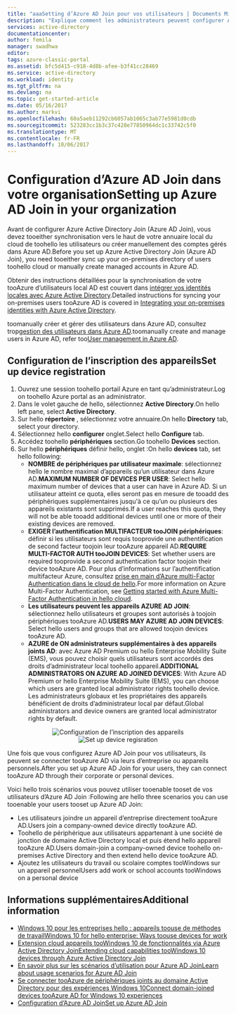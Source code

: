 ```yaml
---
title: "aaaSetting d’Azure AD Join pour vos utilisateurs | Documents Microsoft"
description: "Explique comment les administrateurs peuvent configurer Azure AD Join pour l’inscription locale d’appareils et d’annuaires."
services: active-directory
documentationcenter: 
author: femila
manager: swadhwa
editor: 
tags: azure-classic-portal
ms.assetid: bfc5d415-c918-4d8b-afee-b3f41cc28469
ms.service: active-directory
ms.workload: identity
ms.tgt_pltfrm: na
ms.devlang: na
ms.topic: get-started-article
ms.date: 05/16/2017
ms.author: markvi
ms.openlocfilehash: 60a5aeb11292cb6057ab1065c3ab77e5981d0cdb
ms.sourcegitcommit: 523283cc1b3c37c428e77850964dc1c33742c5f0
ms.translationtype: MT
ms.contentlocale: fr-FR
ms.lasthandoff: 10/06/2017
---
```

# <a name="setting-up-azure-ad-join-in-your-organization"></a><span data-ttu-id="dd39f-103">Configuration d’Azure AD Join dans votre organisation</span><span class="sxs-lookup"><span data-stu-id="dd39f-103">Setting up Azure AD Join in your organization</span></span>
<span data-ttu-id="dd39f-104">Avant de configurer Azure Active Directory Join (Azure AD Join), vous devez tooeither synchronisation vers le haut de votre annuaire local du cloud de toohello les utilisateurs ou créer manuellement des comptes gérés dans Azure AD.</span><span class="sxs-lookup"><span data-stu-id="dd39f-104">Before you set up Azure Active Directory Join (Azure AD Join), you need tooeither sync up your on-premises directory of users toohello cloud or manually create managed accounts in Azure AD.</span></span>

<span data-ttu-id="dd39f-105">Obtenir des instructions détaillées pour la synchronisation de votre tooAzure d’utilisateurs local AD est couvert dans [intégrer vos identités locales avec Azure Active Directory](active-directory-aadconnect.md).</span><span class="sxs-lookup"><span data-stu-id="dd39f-105">Detailed instructions for syncing your on-premises users tooAzure AD is covered in [Integrating your on-premises identities with Azure Active Directory](active-directory-aadconnect.md).</span></span>

<span data-ttu-id="dd39f-106">toomanually créer et gérer des utilisateurs dans Azure AD, consultez trop[gestion des utilisateurs dans Azure AD](https://msdn.microsoft.com/library/azure/hh967609.aspx).</span><span class="sxs-lookup"><span data-stu-id="dd39f-106">toomanually create and manage users in Azure AD, refer too[User management in Azure AD](https://msdn.microsoft.com/library/azure/hh967609.aspx).</span></span>

## <a name="set-up-device-registration"></a><span data-ttu-id="dd39f-107">Configuration de l’inscription des appareils</span><span class="sxs-lookup"><span data-stu-id="dd39f-107">Set up device registration</span></span>
1. <span data-ttu-id="dd39f-108">Ouvrez une session toohello portail Azure en tant qu’administrateur.</span><span class="sxs-lookup"><span data-stu-id="dd39f-108">Log on toohello Azure portal as an administrator.</span></span>
2. <span data-ttu-id="dd39f-109">Dans le volet gauche de hello, sélectionnez **Active Directory**.</span><span class="sxs-lookup"><span data-stu-id="dd39f-109">On hello left pane, select **Active Directory**.</span></span>
3. <span data-ttu-id="dd39f-110">Sur hello **répertoire** , sélectionnez votre annuaire.</span><span class="sxs-lookup"><span data-stu-id="dd39f-110">On hello **Directory** tab, select your directory.</span></span>
4. <span data-ttu-id="dd39f-111">Sélectionnez hello **configurer** onglet.</span><span class="sxs-lookup"><span data-stu-id="dd39f-111">Select hello **Configure** tab.</span></span>
5. <span data-ttu-id="dd39f-112">Accédez toohello **périphériques** section.</span><span class="sxs-lookup"><span data-stu-id="dd39f-112">Go toohello **Devices** section.</span></span>
6. <span data-ttu-id="dd39f-113">Sur hello **périphériques** définir hello, onglet :</span><span class="sxs-lookup"><span data-stu-id="dd39f-113">On hello **devices** tab, set hello following:</span></span>  
   * <span data-ttu-id="dd39f-114">**NOMBRE de périphériques par utilisateur maximale**: sélectionnez hello le nombre maximal d’appareils qu’un utilisateur dans Azure AD.</span><span class="sxs-lookup"><span data-stu-id="dd39f-114">**MAXIMUM NUMBER OF DEVICES PER USER**: Select hello maximum number of devices that a user can have in Azure AD.</span></span>  <span data-ttu-id="dd39f-115">Si un utilisateur atteint ce quota, elles seront pas en mesure de tooadd des périphériques supplémentaires jusqu'à ce qu’un ou plusieurs des appareils existants sont supprimés.</span><span class="sxs-lookup"><span data-stu-id="dd39f-115">If a user reaches this quota, they will not be able tooadd additional devices until one or more of their existing devices are removed.</span></span>
   * <span data-ttu-id="dd39f-116">**EXIGER l’authentification MULTIFACTEUR tooJOIN périphériques**: définir si les utilisateurs sont requis tooprovide une authentification de second facteur toojoin leur tooAzure appareil AD.</span><span class="sxs-lookup"><span data-stu-id="dd39f-116">**REQUIRE MULTI-FACTOR AUTH tooJOIN DEVICES**: Set whether users are required tooprovide a second authentication factor toojoin their device tooAzure AD.</span></span> <span data-ttu-id="dd39f-117">Pour plus d’informations sur l’authentification multifacteur Azure, consultez [prise en main d’Azure multi-Factor Authentication dans le cloud de hello](../multi-factor-authentication/multi-factor-authentication-get-started-cloud.md).</span><span class="sxs-lookup"><span data-stu-id="dd39f-117">For more information on Azure Multi-Factor Authentication, see [Getting started with Azure Multi-Factor Authentication in hello cloud](../multi-factor-authentication/multi-factor-authentication-get-started-cloud.md).</span></span>
   * <span data-ttu-id="dd39f-118">**Les utilisateurs peuvent les appareils AZURE AD JOIN**: sélectionnez hello utilisateurs et groupes sont autorisés à toojoin périphériques tooAzure AD.</span><span class="sxs-lookup"><span data-stu-id="dd39f-118">**USERS MAY AZURE AD JOIN DEVICES**: Select hello users and groups that are allowed toojoin devices tooAzure AD.</span></span>
   * <span data-ttu-id="dd39f-119">**AZURE de ON administrateurs supplémentaires à des appareils joints AD**: avec Azure AD Premium ou hello Enterprise Mobility Suite (EMS), vous pouvez choisir quels utilisateurs sont accordés des droits d’administrateur local toohello appareil.</span><span class="sxs-lookup"><span data-stu-id="dd39f-119">**ADDITIONAL ADMINISTRATORS ON AZURE AD JOINED DEVICES**: With Azure AD Premium or hello Enterprise Mobility Suite (EMS), you can choose which users are granted local administrator rights toohello device.</span></span> <span data-ttu-id="dd39f-120">Les administrateurs globaux et les propriétaires des appareils bénéficient de droits d’administrateur local par défaut.</span><span class="sxs-lookup"><span data-stu-id="dd39f-120">Global administrators and device owners are granted local administrator rights by default.</span></span>

<span data-ttu-id="dd39f-121"><center>![Configuration de l’inscription des appareils](./media/active-directory-azureadjoin/active-directory-aadjoin-configure-devices.png)</center></span><span class="sxs-lookup"><span data-stu-id="dd39f-121"><center>![Set up device regisration](./media/active-directory-azureadjoin/active-directory-aadjoin-configure-devices.png) </center></span></span>

<span data-ttu-id="dd39f-122">Une fois que vous configurez Azure AD Join pour vos utilisateurs, ils peuvent se connecter tooAzure AD via leurs d’entreprise ou appareils personnels.</span><span class="sxs-lookup"><span data-stu-id="dd39f-122">After you set up Azure AD Join for your users, they can connect tooAzure AD through their corporate or personal devices.</span></span>

<span data-ttu-id="dd39f-123">Voici hello trois scénarios vous pouvez utiliser tooenable tooset de vos utilisateurs d’Azure AD Join :</span><span class="sxs-lookup"><span data-stu-id="dd39f-123">Following are hello three scenarios you can use tooenable your users tooset up Azure AD Join:</span></span>

* <span data-ttu-id="dd39f-124">Les utilisateurs joindre un appareil d’entreprise directement tooAzure AD.</span><span class="sxs-lookup"><span data-stu-id="dd39f-124">Users join a company-owned device directly tooAzure AD.</span></span>
* <span data-ttu-id="dd39f-125">Toohello de périphérique aux utilisateurs appartenant à une société de jonction de domaine Active Directory local et puis étend hello appareil tooAzure AD.</span><span class="sxs-lookup"><span data-stu-id="dd39f-125">Users domain-join a company-owned device toohello on-premises Active Directory and then extend hello device tooAzure AD.</span></span>
* <span data-ttu-id="dd39f-126">Ajoutez les utilisateurs du travail ou scolaire comptes tooWindows sur un appareil personnel</span><span class="sxs-lookup"><span data-stu-id="dd39f-126">Users add work or school accounts tooWindows on a personal device</span></span>

## <a name="additional-information"></a><span data-ttu-id="dd39f-127">Informations supplémentaires</span><span class="sxs-lookup"><span data-stu-id="dd39f-127">Additional information</span></span>
* [<span data-ttu-id="dd39f-128">Windows 10 pour les entreprises hello : appareils toouse de méthodes de travail</span><span class="sxs-lookup"><span data-stu-id="dd39f-128">Windows 10 for hello enterprise: Ways toouse devices for work</span></span>](active-directory-azureadjoin-windows10-devices-overview.md)
* [<span data-ttu-id="dd39f-129">Extension cloud appareils tooWindows 10 de fonctionnalités via Azure Active Directory Join</span><span class="sxs-lookup"><span data-stu-id="dd39f-129">Extending cloud capabilities tooWindows 10 devices through Azure Active Directory Join</span></span>](active-directory-azureadjoin-user-upgrade.md)
* [<span data-ttu-id="dd39f-130">En savoir plus sur les scénarios d’utilisation pour Azure AD Join</span><span class="sxs-lookup"><span data-stu-id="dd39f-130">Learn about usage scenarios for Azure AD Join</span></span>](active-directory-azureadjoin-deployment-aadjoindirect.md)
* [<span data-ttu-id="dd39f-131">Se connecter tooAzure de périphériques joints au domaine Active Directory pour des expériences Windows 10</span><span class="sxs-lookup"><span data-stu-id="dd39f-131">Connect domain-joined devices tooAzure AD for Windows 10 experiences</span></span>](active-directory-azureadjoin-devices-group-policy.md)
* [<span data-ttu-id="dd39f-132">Configuration d’Azure AD Join</span><span class="sxs-lookup"><span data-stu-id="dd39f-132">Set up Azure AD Join</span></span>](active-directory-azureadjoin-setup.md)

